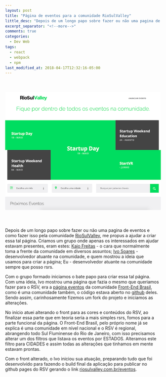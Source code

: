 ```yaml
---
layout: post
title: "Página de eventos para a comunidade RioSulValley"
little_desc: "Depois de um longo papo sobre fazer ou não uma pagina de eventos, me propus a ajudar..."
excerpt_separator: "<!--more-->"
comments: true
categories:
  - Dev Web
tags:
  - react
  - webpack
  - npm
last_modified_at: 2018-04-17T12:32:16-05:00
---
```



<img src="assets/img/rsv-eventos.png" style="margin:40px auto;" alt="">


Depois de um longo papo sobre fazer ou não uma pagina de eventos e como fazer isso pela comunidade [RioSulValley](http://riosulvalley.com.br), me propus a ajudar a criar essa tal página. 
Criamos um grupo onde apenas os interessados em ajudar estavam presentes, eram estes: [Kaio Freitas]() - o cara que normalmente toma a frente da comunidade em diversos assuntos; [Ivo Soares]() - desenvolvedor atuante na comunidade, e quem mostrou a ideia que usamos para criar a página; Eu - desenvolvedor atuante na comunidade sempre que posso rsrs.


Com o grupo formado iniciamos o bate papo para criar essa tal página. Com uma ideia, Ivo mostrou uma página que fazia o mesmo que queriamos fazer para o RSV, era a [página eventos](http://frontendbr.com.br/eventos/) da comunidade [Front-End Brasil](http://frontendbr.com.br), como é uma comunidade também, o código estava aberto no [github](https://github.com/frontendbr/eventos) deles. Sendo assim, carinhosamente fizemos um fork do projeto e iniciamos as alterações.


No início atuei alterando o front para as cores e conteúdos do RSV, ao finalizar essa parte que em teoria seria a mais simples rsrs, fomos para a parte funcional da página. O Front-End Brasil, pelo próprio nome já se explica é uma comunidade em nível nacional e o RSV é regional, abrangendo todo Sul Fluminense do Rio de Janeiro, com isso precisamos alterar um dos filtros que listava os eventos por ESTADOS. Alteramos este filtro para CIDADES e assim todas as alterações que tinhamos em mente estavam prontas. 


Com o front alterado, o Ivo iniciou sua atuação, preparando tudo que foi desenvolvido para fazendo o build final da aplicação para publicar no github pages do RSV gerando o link [riosulvalley.com.br/eventos](http://riosulvalley.com.br/eventos).
